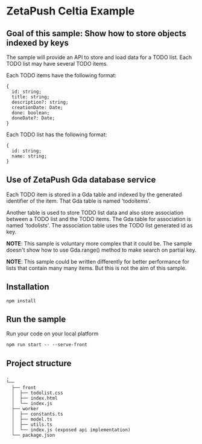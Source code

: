 # ZetaPush Celtia Example

## Goal of this sample: Show how to store objects indexed by keys

The sample will provide an API to store and load data for a TODO list.
Each TODO list may have several TODO items.

Each TODO items have the following format:

```
{
  id: string;
  title: string;
  description?: string;
  creationDate: Date;
  done: boolean;
  doneDate?: Date;
}
```

Each TODO list has the following format:

```
{
  id: string;
  name: string;
}
```

## Use of ZetaPush Gda database service

Each TODO item is stored in a Gda table and indexed by the generated identifier of the item.
That Gda table is named 'todoitems'.

Another table is used to store TODO list data and also store association between a TODO list and the TODO items.
The Gda table for association is named 'todolists'.
The association table uses the TODO list generated id as key.

**NOTE**: This sample is voluntary more complex that it could be. The sample doesn't
show how to use Gda.range() method to make search on partial key.

**NOTE**: This sample could be written differently for better performance for
lists that contain many many items. But this is not the aim of this sample.

## Installation

```console
npm install
```

## Run the sample

Run your code on your local platform

```console
npm run start -- --serve-front
```

## Project structure

```console
.
└──
  ├── front
  │  ├── todolist.css
  │  ├── index.html
  │  └── index.js
  ├── worker
  │  ├── constants.ts
  │  ├── model.ts
  │  ├── utils.ts
  │  └── index.js (exposed api implementation)
  └── package.json
```
